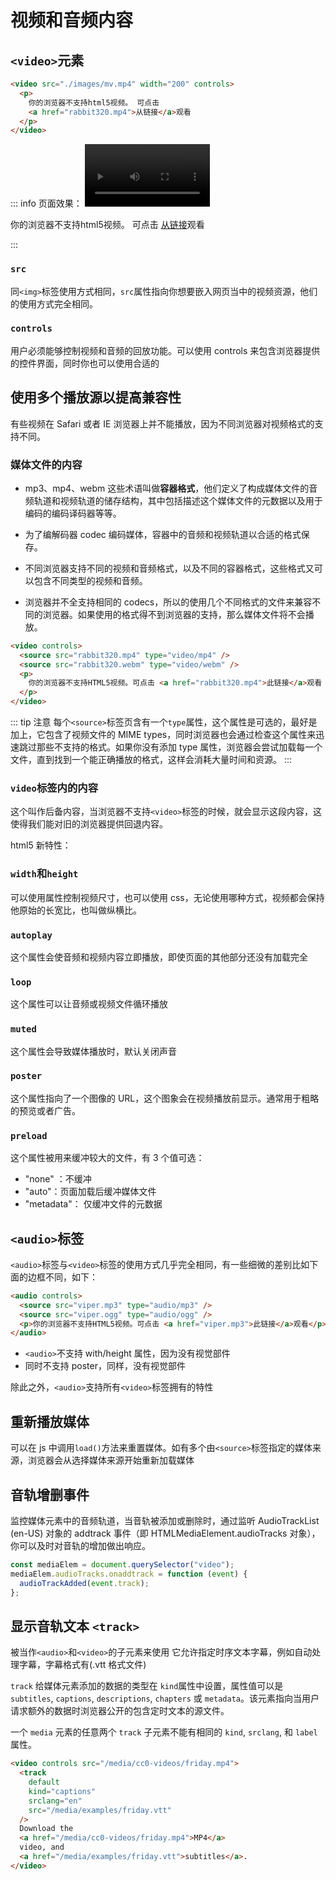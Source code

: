 # 视频和音频内容

## `<video>`元素

```html
<video src="./images/mv.mp4" width="200" controls>
  <p>
    你的浏览器不支持html5视频。 可点击
    <a href="rabbit320.mp4">从链接</a>观看
  </p>
</video>
```

::: info 页面效果：
<video src="./images/mv.mp4" width="200"   controls>

  <p>
    你的浏览器不支持html5视频。 可点击
    <a href="rabbit320.mp4">从链接</a>观看
  </p>
</video>
:::

### `src`

同`<img>`标签使用方式相同，`src`属性指向你想要嵌入网页当中的视频资源，他们的使用方式完全相同。

### `controls`

用户必须能够控制视频和音频的回放功能。可以使用 controls 来包含浏览器提供的控件界面，同时你也可以使用合适的

## 使用多个播放源以提高兼容性

有些视频在 Safari 或者 IE 浏览器上并不能播放，因为不同浏览器对视频格式的支持不同。

### 媒体文件的内容

- mp3、mp4、webm 这些术语叫做**容器格式**，他们定义了构成媒体文件的音频轨道和视频轨道的储存结构，其中包括描述这个媒体文件的元数据以及用于编码的编码译码器等等。

- 为了编解码器 codec 编码媒体，容器中的音频和视频轨道以合适的格式保存。

- 不同浏览器支持不同的视频和音频格式，以及不同的容器格式，这些格式又可以包含不同类型的视频和音频。

- 浏览器并不全支持相同的 codecs，所以的使用几个不同格式的文件来兼容不同的浏览器。如果使用的格式得不到浏览器的支持，那么媒体文件将不会播放。

```html
<video controls>
  <source src="rabbit320.mp4" type="video/mp4" />
  <source src="rabbit320.webm" type="video/webm" />
  <p>
    你的浏览器不支持HTML5视频。可点击 <a href="rabbit320.mp4">此链接</a>观看
  </p>
</video>
```

::: tip 注意
每个`<source>`标签页含有一个`type`属性，这个属性是可选的，最好是加上，它包含了视频文件的 MIME types，同时浏览器也会通过检查这个属性来迅速跳过那些不支持的格式。如果你没有添加 type 属性，浏览器会尝试加载每一个文件，直到找到一个能正确播放的格式，这样会消耗大量时间和资源。
:::

### `video`标签内的内容

这个叫作后备内容，当浏览器不支持`<video>`标签的时候，就会显示这段内容，这使得我们能对旧的浏览器提供回退内容。

html5 新特性：

### `width`和`height`

可以使用属性控制视频尺寸，也可以使用 css，无论使用哪种方式，视频都会保持他原始的长宽比，也叫做纵横比。

### `autoplay`

这个属性会使音频和视频内容立即播放，即使页面的其他部分还没有加载完全

### `loop`

这个属性可以让音频或视频文件循环播放

### `muted`

这个属性会导致媒体播放时，默认关闭声音

### `poster`

这个属性指向了一个图像的 URL，这个图象会在视频播放前显示。通常用于粗略的预览或者广告。

### `preload`

这个属性被用来缓冲较大的文件，有 3 个值可选：

- "none" ：不缓冲
- "auto"：页面加载后缓冲媒体文件
- "metadata"： 仅缓冲文件的元数据

## `<audio>`标签

`<audio>`标签与`<video>`标签的使用方式几乎完全相同，有一些细微的差别比如下面的边框不同，如下：

```html
<audio controls>
  <source src="viper.mp3" type="audio/mp3" />
  <source src="viper.ogg" type="audio/ogg" />
  <p>你的浏览器不支持HTML5视频。可点击 <a href="viper.mp3">此链接</a>观看</p>
</audio>
```

- `<audio>`不支持 with/height 属性，因为没有视觉部件
- 同时不支持 poster，同样，没有视觉部件

除此之外，`<audio>`支持所有`<video>`标签拥有的特性

## 重新播放媒体

可以在 js 中调用`load()`方法来重置媒体。如有多个由`<source>`标签指定的媒体来源，浏览器会从选择媒体来源开始重新加载媒体

## 音轨增删事件

监控媒体元素中的音频轨道，当音轨被添加或删除时，通过监听 AudioTrackList (en-US) 对象的 addtrack 事件（即 HTMLMediaElement.audioTracks 对象），你可以及时对音轨的增加做出响应。

```js
const mediaElem = document.querySelector("video");
mediaElem.audioTracks.onaddtrack = function (event) {
  audioTrackAdded(event.track);
};
```

## 显示音轨文本 `<track>`

被当作`<audio>`和`<video>`的子元素来使用
它允许指定时序文本字幕，例如自动处理字幕，字幕格式有(.vtt 格式文件)

`track` 给媒体元素添加的数据的类型在 `kind`属性中设置，属性值可以是 `subtitles`, `captions`, `descriptions`, `chapters` 或 `metadata`。该元素指向当用户请求额外的数据时浏览器公开的包含定时文本的源文件。

一个 `media` 元素的任意两个 `track` 子元素不能有相同的 `kind`, `srclang`, 和 `label` 属性。

```html
<video controls src="/media/cc0-videos/friday.mp4">
  <track
    default
    kind="captions"
    srclang="en"
    src="/media/examples/friday.vtt"
  />
  Download the
  <a href="/media/cc0-videos/friday.mp4">MP4</a>
  video, and
  <a href="/media/examples/friday.vtt">subtitles</a>.
</video>
```
